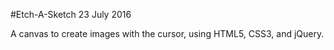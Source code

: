 #Etch-A-Sketch
23 July 2016

A canvas to create images with the cursor, using HTML5, CSS3, and jQuery.